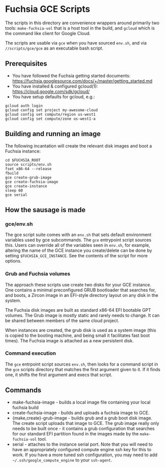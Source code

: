 # Fuchsia GCE Scripts

The scripts in this directory are convenience wrappers around primarily two
tools: `make-fuchsia-vol` that is a host tool in the build, and `gcloud` which
is the command like client for Google Cloud.

The scripts are usable via `gce` when you have sourced `env.sh`, and via
`//scripts/gce/gce` as an executable bash script.

## Prerequisites

 * You have followed the Fuchsia getting started documents: https://fuchsia.googlesource.com/docs/+/master/getting_started.md
 * You have installed & configured gcloud(1): https://cloud.google.com/sdk/gcloud/
 * You have setup defaults for gcloud, e.g.:
```
gcloud auth login
gcloud config set project my-awesome-cloud
gcloud config set compute/region us-west1
gcloud config set compute/zone us-west1-a
```

## Building and running an image

The following incantation will create the relevant disk images and boot a
Fuchsia instance:

```
cd $FUCHSIA_ROOT
source scripts/env.sh
fset x86-64 --release
fbuild
gce create-grub-image
gce create-fuchsia-image
gce create-instance
sleep 60
gce serial
```

## How the sausage is made

### gce/env.sh

The gce script suite comes with an `env.sh` that sets default environment
variables used by gce subcommands. The `gce` entrypoint script sources this.
Users can override all of the variables seen in `env.sh`, for example, altering
the name of the GCE instance you create/delete can be done by setting
`$FUCHSIA_GCE_INSTANCE`. See the contents of the script for more options.

### Grub and Fuchsia volumes

The approach these scripts use create two disks for your GCE instance. One
contains a minimal preconfigured GRUB bootloader that searches for, and boots,
a Zircon image in an EFI-style directory layout on any disk in the system.

The Fuchsia disk images are built as standard x86-64 EFI bootable GPT volumes.
The Grub image is mostly static and rarely needs to change. It can be shared
between members of the same cloud project.

When instances are created, the grub disk is used as a system image (this is
copied to the booting machine, and being small it facilitates fast boot times).
The Fuchsia image is attached as a new persistent disk.

### Command execution

The `gce` entrpoint script sources `env.sh`, then looks for a command script in
the `gce` scripts directory that matches the first argument given to it. If it
finds one, it shifts the first argument and execs that script.

## Commands

 * make-fuchsia-image - builds a local image file containing your local fuchsia
   build
 * create-fuchsia-image - builds and uploads a fuchsia image to GCE.
 * {make,create}-grub-image - builds grub and a grub boot disk image. The create
   script uploads that image to GCE. The grub image really only needs to be
   built once - it contains a grub configuration that searches for our standard
   EFI partition found in the images made by the `make-fuchsia-vol` tool.
 * serial - attaches to the instance serial port. Note that you will need to
   have an appropriately configured compute engine ssh key for this to work. If
   you have a more tuned ssh configuration, you may need to add
   `~/.ssh/google_compute_engine` to your `ssh-agent`.
